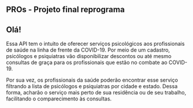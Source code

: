 ## PROs - Projeto final reprograma

## Olá!

Essa API tem o intuito de oferecer serviços psicológicos aos profissionais de saúde na linha de frente da COVID-19. Por meio de um cadastro, psicólogos e psiquiatras vão disponibilizar descontos ou até mesmo consultas de graça para os profissionais que estão no combate ao COVID-19.

Por sua vez, os profissionais da saúde poderão encontrar esse serviço filtrando a lista de psicólogos e psiquiatras por cidade e estado. Dessa forma, acharão o serviço mais perto de sua residência ou de seu trabalho, facilitando o comparecimento às consultas.


